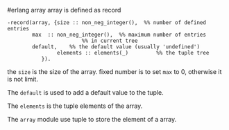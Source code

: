 #erlang array
array is defined as record

```
-record(array, {size :: non_neg_integer(),  %% number of defined entries
        max  :: non_neg_integer(),  %% maximum number of entries
                        %% in current tree
        default,    %% the default value (usually 'undefined')
                elements :: elements(_)         %% the tuple tree
           }).
```
the `size` is the size of the array.
fixed number is to set `max` to 0, otherwise it is not limit.

The `default` is used to add a default value to the tuple.

The `elements` is the tuple elements of the array.

The `array` module use tuple to store the element of a array.
